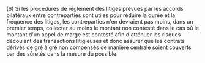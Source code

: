 (6) Si les procédures de règlement des litiges prévues par les accords bilatéraux entre contreparties sont utiles pour réduire la durée et la fréquence des litiges, les contreparties n'en devraient pas moins, dans un premier temps, collecter au moins le montant non contesté dans le cas où le montant d'un appel de marge est contesté afin d'atténuer les risques découlant des transactions litigieuses et donc assurer que les contrats dérivés de gré à gré non compensés de manière centrale soient couverts par des sûretés dans la mesure du possible.